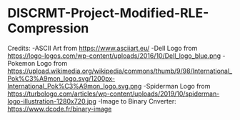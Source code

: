 # DISCRMT-Project-Modified-RLE-Compression

Credits:
-ASCII Art from https://www.asciiart.eu/
-Dell Logo from https://logo-logos.com/wp-content/uploads/2016/10/Dell_logo_blue.png
-Pokemon Logo from https://upload.wikimedia.org/wikipedia/commons/thumb/9/98/International_Pok%C3%A9mon_logo.svg/1200px-International_Pok%C3%A9mon_logo.svg.png
-Spiderman Logo from https://turbologo.com/articles/wp-content/uploads/2019/10/spiderman-logo-illustration-1280x720.jpg
-Image to Binary Cnverter: https://www.dcode.fr/binary-image

